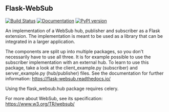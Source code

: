 Flask-WebSub
-------------

[![Build Status](https://dev.azure.com/marten-de-vries/Flask-WebSub/_apis/build/status/marten-de-vries.Flask-WebSub?branchName=master)](https://dev.azure.com/marten-de-vries/Flask-WebSub/_build/latest?definitionId=1&branchName=master)
[![Documentation](https://readthedocs.org/projects/flask-websub/badge/?version=latest)](https://flask-websub.readthedocs.io/)
[![PyPI version](https://badge.fury.io/py/Flask-WebSub.svg)](https://pypi.org/project/Flask-WebSub/)

An implementation of a WebSub hub, publisher and subscriber as a Flask
extension. The implementation is meant to be used as a library that can be
integrated in a larger application.

The components are split up into multiple packages, so you don't necessarily
have to use all three. It is for example possible to use the subscriber
implementation with an external hub. To learn to use this package, take a look
at the client_example.py (subscriber) and server_example.py (hub/publisher)
files. See the documentation for further information:
https://flask-websub.readthedocs.io/

Using the flask_websub.hub package requires celery.

For more about WebSub, see its specification: https://www.w3.org/TR/websub/

